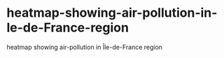 # heatmap-showing-air-pollution-in-le-de-France-region
heatmap showing air-pollution in Île-de-France region 
